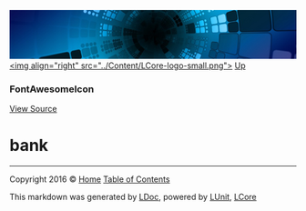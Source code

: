 ![](../Content/LCore-banner-small.png "")
[&lt;img align=&quot;right&quot; src=&quot;../Content/LCore-logo-small.png&quot;&gt;](../../README.md)
[Up](FontAwesomeIcon.md)

### FontAwesomeIcon
[View Source](../Tools/FontAwesomeIcon.cs)

# bank



---

Copyright 2016 &copy; [Home](../../README.md) [Table of Contents](../../TableOfContents.md)

This markdown was generated by [LDoc](https://github.com/CodeSingularity/LDoc), powered by [LUnit](https://github.com/CodeSingularity/LUnit), [LCore](https://github.com/CodeSingularity/LCore)
